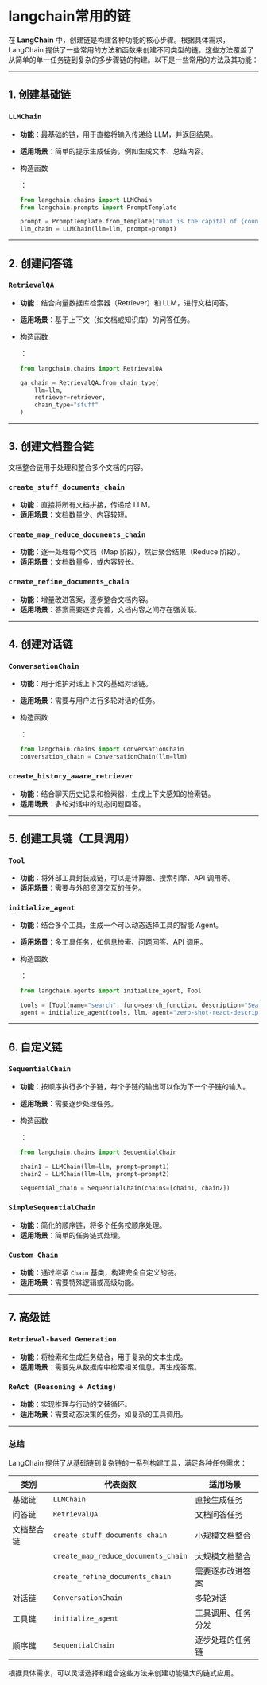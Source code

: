 # langchain常用的链

在 **LangChain** 中，创建链是构建各种功能的核心步骤。根据具体需求，LangChain 提供了一些常用的方法和函数来创建不同类型的链。这些方法覆盖了从简单的单一任务链到复杂的多步骤链的构建。以下是一些常用的方法及其功能：

------

## **1. 创建基础链**

### **`LLMChain`**

- **功能**：最基础的链，用于直接将输入传递给 LLM，并返回结果。

- **适用场景**：简单的提示生成任务，例如生成文本、总结内容。

- 构造函数

  ：

  ```python
  from langchain.chains import LLMChain
  from langchain.prompts import PromptTemplate
  
  prompt = PromptTemplate.from_template("What is the capital of {country}?")
  llm_chain = LLMChain(llm=llm, prompt=prompt)
  ```

------

## **2. 创建问答链**

### **`RetrievalQA`**

- **功能**：结合向量数据库检索器（Retriever）和 LLM，进行文档问答。

- **适用场景**：基于上下文（如文档或知识库）的问答任务。

- 构造函数

  ：

  ```python
  from langchain.chains import RetrievalQA
  
  qa_chain = RetrievalQA.from_chain_type(
      llm=llm,
      retriever=retriever,
      chain_type="stuff"
  )
  ```

------

## **3. 创建文档整合链**

文档整合链用于处理和整合多个文档的内容。

### **`create_stuff_documents_chain`**

- **功能**：直接将所有文档拼接，传递给 LLM。
- **适用场景**：文档数量少、内容较短。

### **`create_map_reduce_documents_chain`**

- **功能**：逐一处理每个文档（Map 阶段），然后聚合结果（Reduce 阶段）。
- **适用场景**：文档数量多，或内容较长。

### **`create_refine_documents_chain`**

- **功能**：增量改进答案，逐步整合文档内容。
- **适用场景**：答案需要逐步完善，文档内容之间存在强关联。

------

## **4. 创建对话链**

### **`ConversationChain`**

- **功能**：用于维护对话上下文的基础对话链。

- **适用场景**：需要与用户进行多轮对话的任务。

- 构造函数

  ：

  ```python
  from langchain.chains import ConversationChain
  conversation_chain = ConversationChain(llm=llm)
  ```

### **`create_history_aware_retriever`**

- **功能**：结合聊天历史记录和检索器，生成上下文感知的检索链。
- **适用场景**：多轮对话中的动态问题回答。

------

## **5. 创建工具链（工具调用）**

### **`Tool`**

- **功能**：将外部工具封装成链，可以是计算器、搜索引擎、API 调用等。
- **适用场景**：需要与外部资源交互的任务。

### **`initialize_agent`**

- **功能**：结合多个工具，生成一个可以动态选择工具的智能 Agent。

- **适用场景**：多工具任务，如信息检索、问题回答、API 调用。

- 构造函数

  ：

  ```python
  from langchain.agents import initialize_agent, Tool
  
  tools = [Tool(name="search", func=search_function, description="Search the web")]
  agent = initialize_agent(tools, llm, agent="zero-shot-react-description")
  ```

------

## **6. 自定义链**

### **`SequentialChain`**

- **功能**：按顺序执行多个子链，每个子链的输出可以作为下一个子链的输入。

- **适用场景**：需要逐步处理任务。

- 构造函数

  ：

  ```python
  from langchain.chains import SequentialChain
  
  chain1 = LLMChain(llm=llm, prompt=prompt1)
  chain2 = LLMChain(llm=llm, prompt=prompt2)
  
  sequential_chain = SequentialChain(chains=[chain1, chain2])
  ```

### **`SimpleSequentialChain`**

- **功能**：简化的顺序链，将多个任务按顺序处理。
- **适用场景**：简单的任务链式处理。

### **`Custom Chain`**

- **功能**：通过继承 `Chain` 基类，构建完全自定义的链。
- **适用场景**：需要特殊逻辑或高级功能。

------

## **7. 高级链**

### **`Retrieval-based Generation`**

- **功能**：将检索和生成任务结合，用于复杂的文本生成。
- **适用场景**：需要先从数据库中检索相关信息，再生成答案。

### **`ReAct (Reasoning + Acting)`**

- **功能**：实现推理与行动的交替循环。
- **适用场景**：需要动态决策的任务，如复杂的工具调用。

------

### **总结**

LangChain 提供了从基础链到复杂链的一系列构建工具，满足各种任务需求：

| **类别**   | **代表函数**                        | **适用场景**       |
| ---------- | ----------------------------------- | ------------------ |
| 基础链     | `LLMChain`                          | 直接生成任务       |
| 问答链     | `RetrievalQA`                       | 文档问答任务       |
| 文档整合链 | `create_stuff_documents_chain`      | 小规模文档整合     |
|            | `create_map_reduce_documents_chain` | 大规模文档整合     |
|            | `create_refine_documents_chain`     | 需要逐步改进答案   |
| 对话链     | `ConversationChain`                 | 多轮对话           |
| 工具链     | `initialize_agent`                  | 工具调用、任务分发 |
| 顺序链     | `SequentialChain`                   | 逐步处理的任务链   |

根据具体需求，可以灵活选择和组合这些方法来创建功能强大的链式应用。